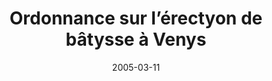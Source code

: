 ---
layout: article
title: Ordonnance sur l’érectyon de bâtysse à Venys
authors: [Tyresyas de Paxatagore]
date: 2005-03-11
duplicate: 879
---